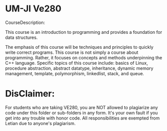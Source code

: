 # UM-JI Ve280
CourseDescription:

This course is an introduction to programming and provides a foundation for data structures.

The emphasis of this course will be techniques and principles to quickly write correct programs. This course is not simply a course about programming. Rather, it focuses on concepts and methods underpinning the C++ language. Specific topics of this course include: basics of Linux, procedure abstraction, abstract datatype, inheritance, dynamic memory management, template, polymorphism, linkedlist, stack, and queue.

# DisClaimer:
For students who are taking VE280, you are NOT allowed to plagiarize any code under this folder or sub-folders in any form. It's your own fault if you get into any trouble with honor code. All responsibilities are exempted from Letian due to anyone's plagiarism.
